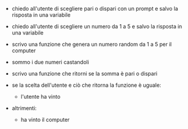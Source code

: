 - chiedo all'utente di scegliere pari o dispari con un prompt e salvo la risposta in una variabile
- chiedo all'utente di scegliere un numero da 1 a 5 e salvo la risposta in una variabile

- scrivo una funzione che genera un numero random da 1 a 5 per il computer

- sommo i due numeri castandoli

- scrivo una funzione che ritorni se la somma è pari o dispari

- se la scelta dell'utente e ciò che ritorna la funzione è uguale:
    - l'utente ha vinto
- altrimenti:
    - ha vinto il computer